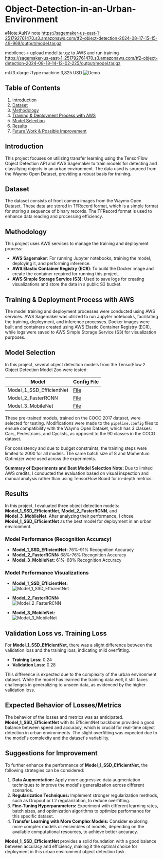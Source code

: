 # Object-Detection-in-an-Urban-Environment


#Note:AuNV note
https://sagemaker-us-east-1-251792761470.s3.amazonaws.com/tf2-object-detection-2024-08-17-15-15-49-969/output/model.tar.gz

mobilenet-> upload model.tar.gz to AWS and run training
https://sagemaker-us-east-1-251792761470.s3.amazonaws.com/tf2-object-detection-2024-08-18-14-12-02-225/output/model.tar.gz

ml.t3.xlarge :Type machine  3,825 USD
![Demo](data\animation.gif)

## Table of Contents
1. [Introduction](#introduction)
2. [Dataset](#dataset)
3. [Methodology](#methodology)
4. [Training & Deployment Process with AWS](#training--deployment-process-with-aws)
5. [Model Selection](#model-selection)
6. [Results](#results)
7. [Future Work & Possible Improvement](#future-work--possible-improvement)

## Introduction
This project focuses on utilizing transfer learning using the TensorFlow Object Detection API and AWS Sagemaker to train models for detecting and classifying objects in an urban environment. The data used is sourced from the Waymo Open Dataset, providing a robust basis for training.

## Dataset
The dataset consists of front camera images from the Waymo Open Dataset. These data are stored in TFRecord format, which is a simple format for storing a sequence of binary records. The TFRecord format is used to enhance data reading and processing efficiency.

## Methodology
This project uses AWS services to manage the training and deployment process:
- **AWS Sagemaker**: For running Jupyter notebooks, training the model, deploying it, and performing inference.
- **AWS Elastic Container Registry (ECR)**: To build the Docker image and create the container required for running this project.
- **AWS Simple Storage Service (S3)**: Used to save logs for creating visualizations and store the data in a public S3 bucket.

## Training & Deployment Process with AWS
The model training and deployment processes were conducted using AWS services. AWS Sagemaker was utilized to run Jupyter notebooks, facilitating the training, deployment, and inference processes. Docker images were built and containers created using AWS Elastic Container Registry (ECR), while logs were saved to AWS Simple Storage Service (S3) for visualization purposes.

## Model Selection
In this project, several object detection models from the TensorFlow 2 Object Detection Model Zoo were tested:

| Model                 | Config File        |
|-----------------------|--------------------|
| Model_1_SSD_EfficientNet    | [File](Model_1_SSD_EfficientNet\1_model_training\source_dir\Model_EfficientNet_pipeline.config) |
| Model_2_FasterRCNN   | [File](Model_2_FasterRCNN\1_model_training\source_dir\Model_ResNet.config) |
| Model_3_MobileNet | [File](Model_3_MobileNet\1_model_training\source_dir\Model_MobileNet_pipeline.config) |

These pre-trained models, trained on the COCO 2017 dataset, were selected for testing. Modifications were made to the `pipeline.config` files to ensure compatibility with the Waymo Open Dataset, which has 3 classes: Cars, Pedestrians, and Cyclists, as opposed to the 90 classes in the COCO dataset.

For consistency and due to budget constraints, the training steps were limited to 2000 for all models. The same batch size of 8 and Momentum Optimizer were used across the experiments.


**Summary of Experiments and Best Model Selection**
**Note:** Due to limited AWS credits, I conducted the evaluation based on visual inspection and manual analysis rather than using TensorFlow Board for in-depth metrics.

## Results

In this project, I evaluated three object detection models: **Model_1_SSD_EfficientNet**, **Model_2_FasterRCNN**, and **Model_3_MobileNet**. After analyzing their performance, I chose **Model_1_SSD_EfficientNet** as the best model for deployment in an urban environment.

### Model Performance (Recognition Accuracy)
- **Model_1_SSD_EfficientNet:** 76%-91% Recognition Accuracy
- **Model_2_FasterRCNN:** 68%-76% Recognition Accuracy
- **Model_3_MobileNet:** 61%-68% Recognition Accuracy

### Model Performance Visualizations
- **Model_1_SSD_EfficientNet:**  
  ![Model_1_SSD_EfficientNet](EfficientNet_Performance.png)

- **Model_2_FasterRCNN:**  
  ![Model_2_FasterRCNN](FasterRCNN_Performance.png)

- **Model_3_MobileNet:**  
  ![Model_3_MobileNet](Model_3_MobileNet_Perfomance.png)

## Validation Loss vs. Training Loss

For **Model_1_SSD_EfficientNet**, there was a slight difference between the validation loss and the training loss, indicating mild overfitting.

- **Training Loss:** 0.24
- **Validation Loss:** 0.28

This difference is expected due to the complexity of the urban environment dataset. While the model has learned the training data well, it still faces challenges in generalizing to unseen data, as evidenced by the higher validation loss.

## Expected Behavior of Losses/Metrics

The behavior of the losses and metrics was as anticipated. **Model_1_SSD_EfficientNet** with its EfficientNet backbone provided a good balance between speed and accuracy, which is crucial for real-time object detection in urban environments. The slight overfitting was expected due to the model's complexity and the dataset's variability.

## Suggestions for Improvement

To further enhance the performance of **Model_1_SSD_EfficientNet**, the following strategies can be considered:

1. **Data Augmentation:** Apply more aggressive data augmentation techniques to improve the model's generalization across different scenarios.
2. **Regularization Techniques:** Implement stronger regularization methods, such as Dropout or L2 regularization, to reduce overfitting.
3. **Fine-Tuning Hyperparameters:** Experiment with different learning rates, batch sizes, and optimization algorithms to optimize performance for this specific dataset.
4. **Transfer Learning with More Complex Models:** Consider exploring more complex models or ensembles of models, depending on the available computational resources, to achieve better accuracy.

**Model_1_SSD_EfficientNet** provides a solid foundation with a good balance between accuracy and efficiency, making it the optimal choice for deployment in this urban environment object detection task.
